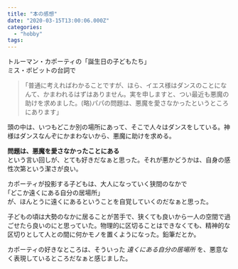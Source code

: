 ```yaml
---
title: "本の感想"
date: "2020-03-15T13:00:06.000Z"
categories: 
  - "hobby"
tags: 
---
```


トルーマン・カポーティの「誕生日の子どもたち」  
ミス・ボビットの台詞で

> ｢普通に考えればわかることですが、ほら、イエス様はダンスのことになんて、かまわれるはずはありません。実を申しますと、つい最近も悪魔の助けを求めました。(略)パパの問題は、悪魔を愛さなかったというところにあります｣

頭の中は、いつもどこか別の場所にあって、そこで人々はダンスをしている。神様はダンスなんぞにかまわないから、悪魔に助けを求める。

**問題は、悪魔を愛さなかったことにある**  
という言い回しが、とても好きだなぁと思った。それが悪かどうかは、自身の感性次第という潔さが良い。

カポーティが投影する子どもは、大人になっていく狭間のなかで  
｢どこか遠くにある自分の居場所｣  
が、ほんとうに遠くにあるということを自覚していくのだなぁと思った。

子どもの頃は大勢のなかに居ることが苦手で、狭くても良いから一人の空間で過ごせたら良いのにと思っていた。物理的に区切ることはできなくても、精神的な区切りとして人との間に何かモノを置くようになった。鉛筆だとか。

カポーティの好きなところは、そういった _遠くにある自分の居場所_ を、悪意なく表現しているところだなぁと感じました。
